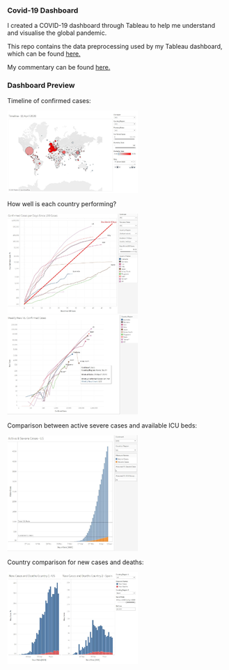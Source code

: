 ### Covid-19 Dashboard

I created a COVID-19 dashboard through Tableau to help me understand and visualise the global pandemic.

This repo contains the data preprocessing used by my Tableau dashboard, which can be found [here.](https://public.tableau.com/profile/alfred.zou#!/vizhome/COVID-19_15852011851070/COVID-19)

My commentary can be found [here.](https://alfredzou.github.io/portfolio/COVID-19/)

### Dashboard Preview

Timeline of confirmed cases:

<img src='/user_images/COVID-19 map blog post.JPG' width='300'>

How well is each country performing?

<img src='/user_images/Days Since 100 Cases.jpg' width='300'>

<img src='/user_images/Weekly New vs Confirmed Cases.jpg' width='300'>

Comparison between active severe cases and available ICU beds:

<img src='/user_images/Active and Severe Cases US.JPG' width='300'>

Country comparison for new cases and deaths:

<img src='/user_images/Compare Countries.JPG' width='300'>